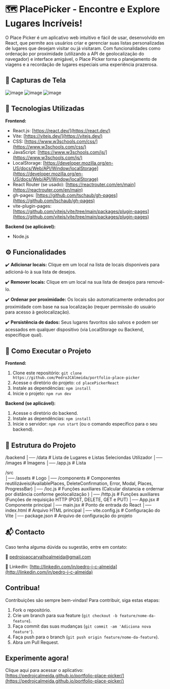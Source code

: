 # 🗺️ PlacePicker - Encontre e Explore Lugares Incríveis!

O Place Picker é um aplicativo web intuitivo e fácil de usar, desenvolvido em React, que permite aos usuários criar e gerenciar suas listas personalizadas de lugares que desejam visitar ou já visitaram. Com funcionalidades como ordenação por proximidade (utilizando a API de geolocalização do navegador) e interface amigável, o Place Picker torna o planejamento de viagens e a recordação de lugares especiais uma experiência prazerosa.

## 📸 Capturas de Tela

![image](https://github.com/user-attachments/assets/d5633d16-3785-4596-8663-084dd265d9cf)
![image](https://github.com/user-attachments/assets/666bdf41-7f48-480d-b1c5-634ea3078e6c)
![image](https://github.com/user-attachments/assets/1f7001dc-80ef-4d70-a0aa-7189574d6042)


## 🚀 Tecnologias Utilizadas

**Frontend:**

*   React.js: [https://react.dev/](https://react.dev/)
*   Vite: [https://vitejs.dev/](https://vitejs.dev/)
*   CSS: [https://www.w3schools.com/css/](https://www.w3schools.com/css/)
*   JavaScript: [https://www.w3schools.com/js/](https://www.w3schools.com/js/) 
*   LocalStorage: [https://developer.mozilla.org/en-US/docs/Web/API/Window/localStorage](https://developer.mozilla.org/en-US/docs/Web/API/Window/localStorage)
*   React Router (se usado): [https://reactrouter.com/en/main](https://reactrouter.com/en/main)
*   gh-pages: [https://github.com/tschaub/gh-pages](https://github.com/tschaub/gh-pages)
*   vite-plugin-pages: [https://github.com/vitejs/vite/tree/main/packages/plugin-pages](https://github.com/vitejs/vite/tree/main/packages/plugin-pages)

**Backend (se aplicável):**

*   Node.js

## ⚙️ Funcionalidades

✔️ **Adicionar locais:** Clique em um local na lista de locais disponíveis para adicioná-lo à sua lista de desejos.

✔️ **Remover locais:** Clique em um local na sua lista de desejos para removê-lo.

✔️ **Ordenar por proximidade:** Os locais são automaticamente ordenados por proximidade com base na sua localização (requer permissão do usuário para acesso à geolocalização).

✔️ **Persistência de dados:** Seus lugares favoritos são salvos e podem ser acessados em qualquer dispositivo (via LocalStorage ou Backend, especifique qual).

## 🔧 Como Executar o Projeto

**Frontend:**

1.  Clone este repositório: `git clone https://github.com/PedroJCAlmeida/portfolio-place-picker`
2.  Acesse o diretório do projeto: `cd placePickerReact`
3.  Instale as dependências: `npm install`
4.  Inicie o projeto: `npm run dev`

**Backend (se aplicável):**

1.  Acesse o diretório do backend.
2.  Instale as dependências: `npm install`
3.  Inicie o servidor: `npm run start` (ou o comando específico para o seu backend).

## 📂 Estrutura do Projeto

/backend
│── /data        # Lista de Lugares e Listas Seleciondas Utilizador 
│── /images      # Imagens
│── /app.js      # Lista  

/src  
│── /assets      # Logo
│── /components  # Componentes reutilizáveis(AvailablePlaces, DeleteConfirmation, Error, Modal, Places, ProgressBar)
│── /loc.js      # Funções auxiliares (Calcular distancia e ordernar por distância conforme geolocalização )
│── /http.js    # Funções auxiliares (Funções de requisição HTTP (POST, DELETE, GET e PUT)
│── App.jsx     # Componente principal
│── main.jsx    # Ponto de entrada do React
│── index.html  # Arquivo HTML principal
│── vite.config.js # Configuração do Vite
│── package.json  # Arquivo de configuração do projeto


## 📬 Contacto

Caso tenha alguma dúvida ou sugestão, entre em contato:

📧 <pedrojoaocarvalhoalmeida@gmail.com>

🔗 LinkedIn: [http://linkedin.com/in/pedro-j-c-almeida](http://linkedin.com/in/pedro-j-c-almeida)

## Contribua!

Contribuições são sempre bem-vindas! Para contribuir, siga estas etapas:

1.  Fork o repositório.
2.  Crie um branch para sua feature (`git checkout -b feature/nome-da-feature`).
3.  Faça commit das suas mudanças (`git commit -am 'Adiciona nova feature'`).
4.  Faça push para o branch (`git push origin feature/nome-da-feature`).
5.  Abra um Pull Request.

## Experimente agora!

Clique aqui para acessar o aplicativo: [https://pedrojcalmeida.github.io/portfolio-place-picker/](https://pedrojcalmeida.github.io/portfolio-place-picker/)
